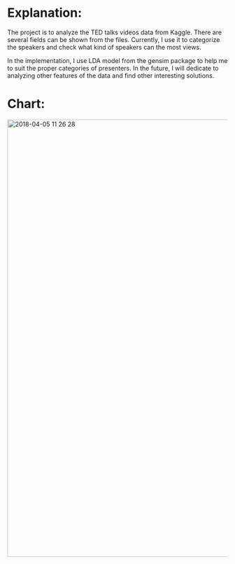 # Explanation:
The project is to analyze the TED talks videos data from Kaggle. There are several fields can be shown from the files. Currently, I use it to categorize the speakers and check what kind of speakers can the most views.

In the implementation, I use LDA model from the gensim package to help me to suit the proper categories of presenters. In the future, I will dedicate to analyzing other features of the data and find other interesting solutions.

# Chart:
<img width="1000" alt="2018-04-05 11 26 28" src="https://user-images.githubusercontent.com/37932694/38375464-d8ca0e1c-3928-11e8-89cc-dec66a06498d.png">


